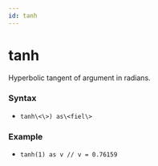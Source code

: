 ```yaml
---
id: tanh
---
```


# tanh

Hyperbolic tangent of argument in radians.

### Syntax

-   `tanh\<\>) as\<fiel\>`

### Example

-   `tanh(1) as v // v = 0.76159`
